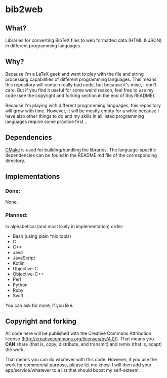 bib2web
========

## What?
Libraries for converting BibTeX files to web formatted data (HTML & JSON) in
different programming languages.

## Why?
Because I'm a LaTeX geek and want to play with the file and string processing
capabilities of different programming languages. This means this repository will
contain really bad code, but because it's mine, I don't care. But if you find it
useful for some weird reason, feel free to use my code (see the copyright and
forking section in the end of this README).

Because I'm playing with different programming languages, this repository will
grow with time. However, it will be mostly empty for a while because I have also
other things to do and my skills in all listed programming languages require
some practice first…

## Dependencies

[CMake](https://cmake.org/) is used for building/bundling the libraries. The
language-specific dependencies can be found in the README.md file of the
corresponding directory.

## Implementations

### Done:

None.

### Planned:

In alphabetical (and most likely in implementation) order:
* Bash (using plain *nix tools)
* C
* C++
* Java
* JavaScript
* Kotlin
* Objective-C
* Objective-C++
* Perl
* Python
* Ruby
* Swift

You can ask for more, if you like.

## Copyright and forking

All code here will be published with the Creative Commons Attribution license
(http://creativecommons.org/licenses/by/4.0/). That means you **CAN** share
(that is, copy, distribute, and transmit) and remix (that is, adapt) the work.

That means you can do whatever with this code. However, if you use the work for
commercial purpose, please let me know. I will then add your app/service/whatever
to a list that should boost my self-esteem.


